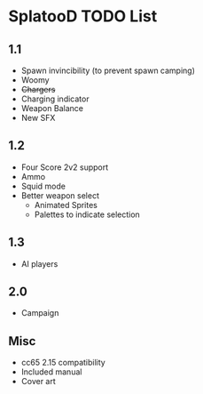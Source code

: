 # SplatooD TODO List

## 1.1

- Spawn invincibility (to prevent spawn camping)
- Woomy
- ~~Chargers~~
- Charging indicator
- Weapon Balance
- New SFX

## 1.2

- Four Score 2v2 support
- Ammo
- Squid mode
- Better weapon select
  - Animated Sprites
  - Palettes to indicate selection

## 1.3

- AI players

## 2.0

- Campaign

## Misc

- cc65 2.15 compatibility
- Included manual
- Cover art

